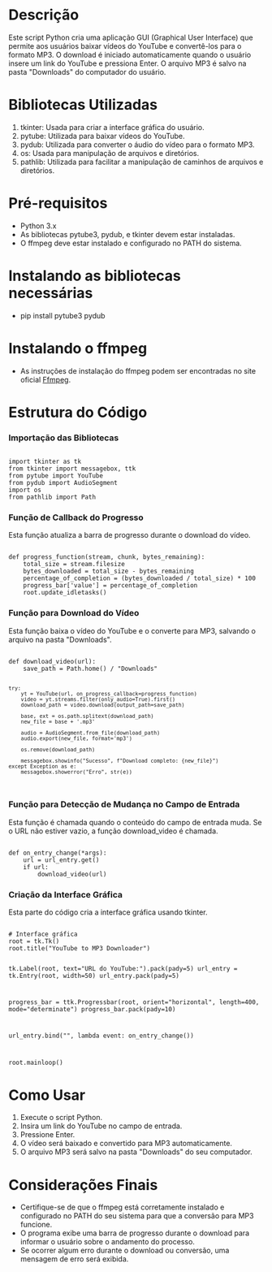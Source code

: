 # Descrição
Este script Python cria uma aplicação GUI (Graphical User Interface) que permite aos usuários baixar vídeos do YouTube e convertê-los para o formato MP3. 
O download é iniciado automaticamente quando o usuário insere um link do YouTube e pressiona Enter. O arquivo MP3 é salvo na pasta "Downloads" do computador do usuário.

# Bibliotecas Utilizadas
1. tkinter: Usada para criar a interface gráfica do usuário.
2. pytube: Utilizada para baixar vídeos do YouTube.
3. pydub: Utilizada para converter o áudio do vídeo para o formato MP3.
4. os: Usada para manipulação de arquivos e diretórios.
5. pathlib: Utilizada para facilitar a manipulação de caminhos de arquivos e diretórios.

# Pré-requisitos
- Python 3.x
- As bibliotecas pytube3, pydub, e tkinter devem estar instaladas.
- O ffmpeg deve estar instalado e configurado no PATH do sistema.

# Instalando as bibliotecas necessárias
- pip install pytube3 pydub

# Instalando o ffmpeg
- As instruções de instalação do ffmpeg podem ser encontradas no site oficial [Ffmpeg](https://ffmpeg.org/download.html).

# Estrutura do Código
### Importação das Bibliotecas

<code>
import tkinter as tk
from tkinter import messagebox, ttk
from pytube import YouTube
from pydub import AudioSegment
import os
from pathlib import Path
</code>

### Função de Callback do Progresso
Esta função atualiza a barra de progresso durante o download do vídeo.

<code>
def progress_function(stream, chunk, bytes_remaining):
    total_size = stream.filesize
    bytes_downloaded = total_size - bytes_remaining
    percentage_of_completion = (bytes_downloaded / total_size) * 100
    progress_bar['value'] = percentage_of_completion
    root.update_idletasks()
</code>

### Função para Download do Vídeo
Esta função baixa o vídeo do YouTube e o converte para MP3, salvando o arquivo na pasta "Downloads".

<code>
def download_video(url):
    save_path = Path.home() / "Downloads"
    
    try:
        yt = YouTube(url, on_progress_callback=progress_function)
        video = yt.streams.filter(only_audio=True).first()
        download_path = video.download(output_path=save_path)
        
        base, ext = os.path.splitext(download_path)
        new_file = base + '.mp3'
        
        audio = AudioSegment.from_file(download_path)
        audio.export(new_file, format='mp3')
        
        os.remove(download_path)
        
        messagebox.showinfo("Sucesso", f"Download completo: {new_file}")
    except Exception as e:
        messagebox.showerror("Erro", str(e))
</code>

### Função para Detecção de Mudança no Campo de Entrada
Esta função é chamada quando o conteúdo do campo de entrada muda. Se o URL não estiver vazio, a função download_video é chamada.

<code>
def on_entry_change(*args):
    url = url_entry.get()
    if url:
        download_video(url)
</code>

### Criação da Interface Gráfica
Esta parte do código cria a interface gráfica usando tkinter.

<code>
# Interface gráfica
root = tk.Tk()
root.title("YouTube to MP3 Downloader")

tk.Label(root, text="URL do YouTube:").pack(pady=5)
url_entry = tk.Entry(root, width=50)
url_entry.pack(pady=5)

progress_bar = ttk.Progressbar(root, orient="horizontal", length=400, mode="determinate")
progress_bar.pack(pady=10)

url_entry.bind("<Return>", lambda event: on_entry_change())

root.mainloop()
</code>

# Como Usar
1. Execute o script Python.
2. Insira um link do YouTube no campo de entrada.
3. Pressione Enter.
4. O vídeo será baixado e convertido para MP3 automaticamente.
5. O arquivo MP3 será salvo na pasta "Downloads" do seu computador.

# Considerações Finais
- Certifique-se de que o ffmpeg está corretamente instalado e configurado no PATH do seu sistema para que a conversão para MP3 funcione.
- O programa exibe uma barra de progresso durante o download para informar o usuário sobre o andamento do processo.
- Se ocorrer algum erro durante o download ou conversão, uma mensagem de erro será exibida.
